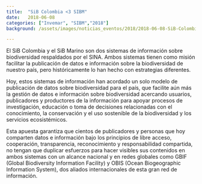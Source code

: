 ```yaml
---
title:  "SiB Colombia <3 SIBM"
date:   2018-06-08
categories: ["Invemar", "SIBM","2018"]
background: /assets/images/noticias_eventos/2018/2018-06-08-SiB-Colombia-3SIBM.png

---
```

El SiB Colombia y el SiB Marino son dos sistemas de información sobre biodiversidad respaldados por el SINA. Ambos sistemas tienen como misión facilitar la publicación de datos e información sobre la biodiversidad de nuestro país, pero históricamente lo han hecho con estrategias diferentes.  

Hoy, estos sistemas de información han acordado un solo modelo de publicación de datos sobre biodiversidad para el país, que facilite aún más la gestión de datos e información sobre biodiversidad acercando usuarios, publicadores y productores de la información para apoyar procesos de investigación, educación o toma de decisiones relacionadas con el conocimiento, la conservación y el uso sostenible de la biodiversidad y los servicios ecosistémicos.  

Esta apuesta garantiza que cientos de publicadores y personas que hoy comparten datos e información bajo los principios de libre acceso, cooperación, transparencia, reconocimiento y responsabilidad compartida, no tengan que duplicar esfuerzos para hacer visibles sus contenidos en ambos sistemas con un alcance nacional y en redes globales como GBIF (Global Biodiversity Information Facility) y OBIS (Ocean Biogeographic Information System), dos aliados internacionales de esta gran red de información.
